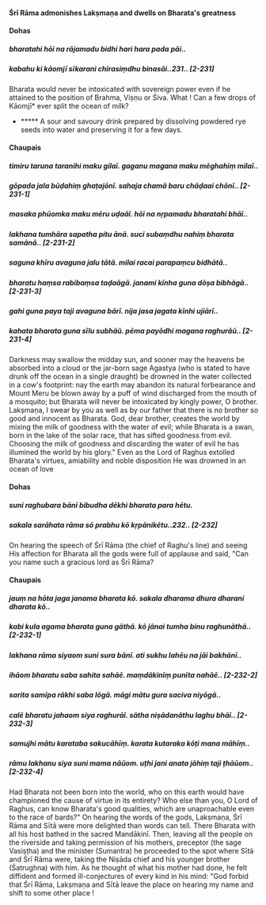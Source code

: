 #### Śrī Rāma admonishes Lakṣmaṇa and dwells on Bharata's greatness

#### Dohas

##### bharatahi hōi na rājamadu bidhi hari hara pada pāi..
##### kabahu ki kāomjī sīkarani chīrasiṃdhu binasāi..231.. [2-231]

Bharata would never be intoxicated with sovereign power even if he attained to the position of Brahma, Viṣṇu or Śiva. What ! Can a few drops of Kāomjī* ever split the ocean of milk?

- ***** A sour and savoury drink prepared by dissolving powdered rye seeds into water and preserving it for a few days.

#### Chaupais

##### timiru taruna taranihi maku gilaī. gaganu magana maku mēghahiṃ milaī..
##### gōpada jala būḍahiṃ ghaṭajōnī. sahaja chamā baru chāḍaai chōnī.. [2-231-1]
##### masaka phūomka maku mēru uḍaāī. hōi na nṛpamadu bharatahi bhāī..
##### lakhana tumhāra sapatha pitu ānā. suci subaṃdhu nahiṃ bharata samānā.. [2-231-2]
##### saguna khīru avaguna jalu tātā. milai racai parapaṃcu bidhātā..
##### bharatu haṃsa rabibaṃsa taḍaāgā. janami kīnha guna dōṣa bibhāgā.. [2-231-3]
##### gahi guna paya taji avaguna bārī. nija jasa jagata kīnhi ujiārī..
##### kahata bharata guna sīlu subhāū. pēma payōdhi magana raghurāū.. [2-231-4]

Darkness may swallow the midday sun, and sooner may the heavens be absorbed into a cloud or the jar-born sage Agastya (who is stated to have drunk off the ocean in a single draught) be drowned in the water collected in a cow's footprint: nay the earth may abandon its natural forbearance and Mount Meru be blown away by a puff of wind discharged from the mouth of a mosquito; but Bharata will never be intoxicated by kingly power, O brother. Lakṣmaṇa, I swear by you as well as by our father that there is no brother so good and innocent as Bharata. God, dear brother, creates the world by mixing the milk of goodness with the water of evil; while Bharata is a swan, born in the lake of the solar race, that has sifted goodness from evil. Choosing the milk of goodness and discarding the water of evil he has illumined the world by his glory." Even as the Lord of Raghus extolled Bharata's virtues, amiability and noble disposition He was drowned in an ocean of love

#### Dohas

##### suni raghubara bānī bibudha dēkhi bharata para hētu.
##### sakala sarāhata rāma sō prabhu kō kṛpānikētu..232.. [2-232]

On hearing the speech of Śrī Rāma (the chief of Raghu's line) and seeing His affection for Bharata all the gods were full of applause and said, "Can you name such a gracious lord as Śrī Rāma?

#### Chaupais

##### jauṃ na hōta jaga janama bharata kō. sakala dharama dhura dharani dharata kō..
##### kabi kula agama bharata guna gāthā. kō jānai tumha binu raghunāthā.. [2-232-1]
##### lakhana rāma siyaom suni sura bānī. ati sukhu lahēu na jāi bakhānī..
##### ihāom bharatu saba sahita sahāē. maṃdākinīṃ punīta nahāē.. [2-232-2]
##### sarita samīpa rākhi saba lōgā. māgi mātu gura saciva niyōgā..
##### calē bharatu jahaom siya raghurāī. sātha niṣādanāthu laghu bhāī.. [2-232-3]
##### samujhi mātu karataba sakucāhīṃ. karata kutaraka kōṭi mana māhīṃ..
##### rāmu lakhanu siya suni mama nāūom. uṭhi jani anata jāhiṃ taji ṭhāūom.. [2-232-4]

Had Bharata not been born into the world, who on this earth would have championed the cause of virtue in its entirety? Who else than you, O Lord of Raghus, can know Bharata's good qualities, which are unaproachable even to the race of bards?" On hearing the words of the gods, Lakṣmaṇa, Śrī Rāma and Sītā were more delighted than words can tell. There Bharata with all his host bathed in the sacred Mandākinī. Then, leaving all the people on the riverside and taking permission of his mothers, preceptor (the sage Vasiṣṭha) and the minister (Sumantra) he proceeded to the spot where Sītā and Śrī Rāma were, taking the Niṣāda chief and his younger brother (Śatrughna) with him. As he thought of what his mother had done, he felt diffident and formed ill-conjectures of every kind in his mind: "God forbid that Śrī Rāma, Lakṣmaṇa and Sītā leave the place on hearing my name and shift to some other place !